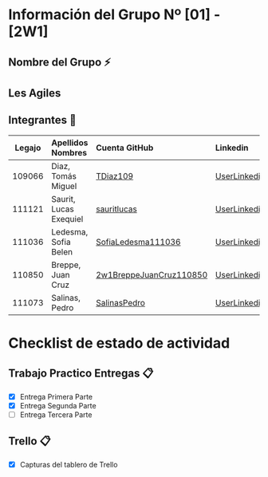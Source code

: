 # Información del Grupo Nº [01] - [2W1]


## Nombre del Grupo :zap:

## Les Agiles


## Integrantes :busts_in_silhouette:

| Legajo| Apellidos Nombres  | Cuenta GitHub | Linkedin
| :------: | :-------- | :-------- | :-------- |
| 109066 | Diaz, Tomás Miguel        |[TDiaz109](https://github.com/TDiaz109)|[UserLinkedin](https://ar.linkedin.com/)|
| 111121 | Saurit, Lucas Exequiel|[sauritlucas](https://github.com/sauritlucas)|[UserLinkedin](https://ar.linkedin.com/)|
| 111036 | Ledesma, Sofia Belen |[SofiaLedesma111036](https://github.com/SofiaLedesma111036)|[UserLinkedin](https://ar.linkedin.com/)|
| 110850 | Breppe, Juan Cruz  |[2w1BreppeJuanCruz110850](https://github.com/2w1BreppeJuanCruz110850)|[UserLinkedin](https://ar.linkedin.com/)|
| 111073 | Salinas, Pedro     |[SalinasPedro](https://github.com/SalinasPedro)|[UserLinkedin](https://ar.linkedin.com/)|


# Checklist de estado de actividad

## Trabajo Practico Entregas :clipboard:
- [x] Entrega Primera Parte
- [x] Entrega Segunda Parte
- [ ] Entrega Tercera Parte

## Trello :clipboard:
- [x] Capturas del tablero de Trello
